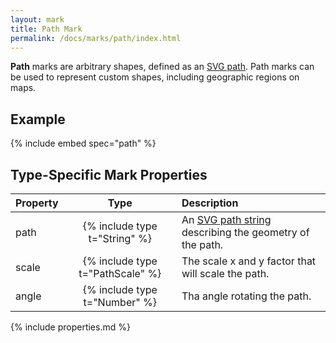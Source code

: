 ```yaml
---
layout: mark
title: Path Mark
permalink: /docs/marks/path/index.html
---
```


**Path** marks are arbitrary shapes, defined as an [SVG path](https://developer.mozilla.org/en-US/docs/Web/SVG/Tutorial/Paths). Path marks can be used to represent custom shapes, including geographic regions on maps.

## Example

{% include embed spec="path" %}

## Type-Specific Mark Properties

| Property            | Type                           | Description   |
| :------------------ | :----------------------------: | :------------ |
| path                | {% include type t="String" %}  | An [SVG path string](https://developer.mozilla.org/en-US/docs/Web/SVG/Tutorial/Paths) describing the geometry of the path.|
| scale               | {% include type t="PathScale" %}   | The scale x and y factor that will scale the path.|
| angle               | {% include type t="Number" %}  | Tha angle rotating the path.|

{% include properties.md %}
